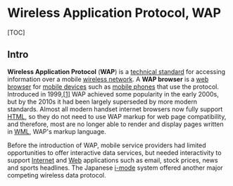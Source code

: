 # Wireless Application Protocol, WAP

[TOC]



## Intro



**Wireless Application Protocol** (**WAP**) is a [technical standard](https://en.wikipedia.org/wiki/Technical_standard) for accessing information over a mobile [wireless network](https://en.wikipedia.org/wiki/Wireless_network). A **WAP browser** is a [web browser](https://en.wikipedia.org/wiki/Web_browser) for [mobile devices](https://en.wikipedia.org/wiki/Mobile_device) such as [mobile phones](https://en.wikipedia.org/wiki/Mobile_phones) that use the protocol. Introduced in 1999,[[1\]](https://en.wikipedia.org/wiki/Wireless_Application_Protocol#cite_note-1) WAP achieved some popularity in the early 2000s, but by the 2010s it had been largely superseded by more modern standards. Almost all modern handset internet browsers now fully support [HTML](https://en.wikipedia.org/wiki/HTML), so they do not need to use WAP markup for web page compatibility, and therefore, most are no longer able to render and display pages written in [WML](https://en.wikipedia.org/wiki/Wireless_Markup_Language), WAP's markup language.

Before the introduction of WAP, mobile service providers had limited opportunities to offer interactive data services, but needed interactivity to support [Internet](https://en.wikipedia.org/wiki/Internet) and [Web](https://en.wikipedia.org/wiki/WWW) applications such as email, stock prices, news and sports headlines. The Japanese [i-mode](https://en.wikipedia.org/wiki/I-mode) system offered another major competing wireless data protocol.

